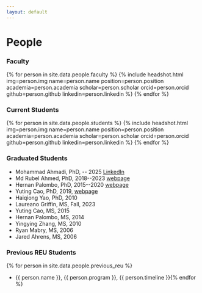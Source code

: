 ```yaml
---
layout: default
---
```

# People
### Faculty
{% for person in site.data.people.faculty %}
{% include headshot.html img=person.img name=person.name position=person.position academia=person.academia scholar=person.scholar orcid=person.orcid github=person.github linkedin=person.linkedin %}
{% endfor %}
### Current Students
<div class="grid">
{% for person in site.data.people.students %}
{% include headshot.html img=person.img name=person.name position=person.position academia=person.academia scholar=person.scholar orcid=person.orcid github=person.github linkedin=person.linkedin %}
{% endfor %}
</div>

### Graduated Students
- Mohammad Ahmadi, PhD, -- 2025 [LinkedIn](https://www.linkedin.com/in/mohammad-ahmadi-ba27a91a3/)
- Md Rubel Ahmed, PhD, 2018--2023 [webpage](https://rubelahmed57.github.io/)
- Hernan Palombo, PhD, 2015--2020 [webpage](https://www.linkedin.com/in/hernanpalombo)
- Yuting Cao, PhD, 2019, [webpage](https://www.linkedin.com/in/caoyuting/?ts=1576368962044&trk=profile_share_wechat&from=singlemessage&isappinstalled=0)
- Haiqiong Yao, PhD, 2010
- Laureano Griffin, MS, Fall, 2023
- Yuting Cao, MS, 2015
- Hernan Palombo, MS, 2014
- Yingying Zhang, MS, 2010
- Ryan Mabry, MS, 2006
- Jared Ahrens, MS, 2006

### Previous REU Students
{% for person in site.data.people.previous_reu %}
- {{ person.name }}, {{ person.program }}, {{ person.timeline }}{% endfor %}